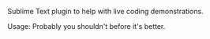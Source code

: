 Sublime Text plugin to help with live coding demonstrations.

Usage: Probably you shouldn't before it's better.